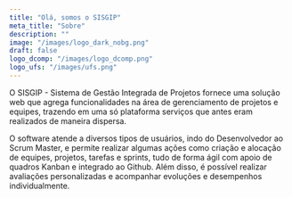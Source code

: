 ```yaml
---
title: "Olá, somos o SISGIP"
meta_title: "Sobre"
description: ""
image: "/images/logo_dark_nobg.png"
draft: false
logo_dcomp: "/images/logo_dcomp.png"
logo_ufs: "/images/ufs.png"
---
```


O SISGIP - Sistema de Gestão Integrada de Projetos fornece uma solução web que agrega funcionalidades na área de gerenciamento de projetos e equipes, trazendo em uma só plataforma serviços que antes eram realizados de maneira dispersa.

O software atende a diversos tipos de usuários, indo do Desenvolvedor ao Scrum Master, e permite realizar algumas ações como criação e alocação de equipes, projetos, tarefas e sprints, tudo de forma ágil com apoio de quadros Kanban e integrado ao Github. Além disso, é possível realizar avaliações personalizadas e acompanhar evoluções e desempenhos individualmente.

<!-- <svg version="1.1" viewBox="0 0 646.67 301.33" xmlns="http://www.w3.org/2000/svg">
<g transform="matrix(1.3333 0 0 -1.3333 0 301.33)">
<g transform="scale(.1)">
<g transform="scale(10)">
<text transform="matrix(1 0 0 -1 .20273 6.6941)" fill="#00388c" font-family="'DejaVu Sans'" font-size="27.375px" xml:space="preserve"><tspan x="0 21.078751 37.914375 55.297501 72.078377 83.329498 94.060501 110.84138 137.50462 154.34026 171.77809 182.50909 199.26259 207.96785 225.35097 242.1866 250.89185 269.9996 286.75308 313.41635 330.79947 348.23718 358.96817 375.74905 390.8053 407.66821 424.42169 433.64709 453.68558 468.98807" y="0">Departamento de Computação/UFS</tspan></text>
</g>
<path d="m4162.8 1421.2c20.86 0 41.56 2.11 62.07 6.32 20.55 4.26 38.95 11.76 55.24 22.5 16.29 10.75 29.49 25.39 39.57 43.99 10.11 18.55 15.15 42.19 15.15 70.86 0 41.05-15 74.76-44.96 101.17-29.96 26.37-72.97 39.57-129.02 39.57h-165.16v-284.41zm-219.92-374.38v711.56h217.97c35.86 0 67.77-4.88 95.78-14.65 28.05-9.76 51.8-23.32 71.37-40.58 19.53-17.27 34.37-37.77 44.45-61.56 10.12-23.79 15.16-49.38 15.16-76.72 0-35.2-6.18-65.16-18.56-89.92-12.38-24.77-29.02-45.12-49.84-61.1-20.86-15.97-44.81-27.54-71.84-34.69-27.07-7.18-54.92-10.78-83.59-10.78h-168.09v-321.56z" fill="#00388c" fill-rule="evenodd"/>
<path d="m3357.5 1449.5 350.86 332.34v-735.04h-52.77v614.81l-298.09-294.18-293.24 290.27v-610.9h-52.78v735.04z" fill="#00388c" fill-rule="evenodd"/>
<path d="m2796.4 1403.6c0 43.67-8.44 85.04-25.4 124.14-16.95 39.1-40.23 73.32-69.88 102.62-29.65 29.33-64.53 52.46-104.57 69.41-40.08 16.91-83.59 25.39-130.51 25.39-41.05 0-81.13-7.66-120.19-22.97-39.1-15.31-73.99-37.15-104.61-65.47-30.63-28.36-55.2-62.38-73.79-102.14-18.55-39.73-27.85-84.07-27.85-132.93 0-41.06 8.16-80.63 24.45-118.75 16.29-38.13 39.06-72.15 68.4-102.15 29.34-29.96 64.18-53.91 104.57-71.84 40.43-17.89 85.04-26.87 133.91-26.87 41.05 0 81.13 7.65 120.23 22.96 39.1 15.32 73.79 37.15 104.1 65.51 30.28 28.32 54.73 62.23 73.28 101.64 18.6 39.42 27.86 83.25 27.86 131.45zm-709.57-2.93c0 55.39 10.58 106.21 31.75 152.5 21.17 46.25 49.38 85.98 84.53 119.22 35.2 33.24 75.59 59.14 121.22 77.69 45.62 18.6 92.85 27.85 141.71 27.85 55.39 0 106.53-10.23 153.44-30.78 46.95-20.5 87.5-47.89 121.72-82.11 34.18-34.18 60.74-73.59 79.65-118.24 18.9-44.65 28.32-91.4 28.32-140.27 0-56.02-10.59-107.19-31.76-153.44s-49.18-86.01-84.06-119.26c-34.85-33.2-74.92-58.94-120.2-77.18-45.27-18.25-92.38-27.39-141.25-27.39-56.01 0-107.5 10.28-154.41 30.78-46.92 20.55-87.46 47.89-121.68 82.11s-60.94 73.64-80.16 118.28c-19.22 44.61-28.82 91.37-28.82 140.24z" fill="#00388c" fill-rule="evenodd"/>
<path d="m448.28 2250.1c124.57 0 239.73-28.28 345.43-84.8 105.7-56.57 197.11-131.14 274.14-223.75 77.03-92.62 137.27-197.93 180.7-315.94 43.44-118.01 65.16-239.3 65.16-363.87s-21.72-236.4-65.16-335.58c-43.43-99.184-103.67-183.17-180.7-252-77.03-68.863-168.44-121.72-274.14-158.59-105.7-36.879-220.86-55.308-345.43-55.308h-447.46v1789.8z" fill="#00388c" fill-rule="evenodd"/>
<path d="m448.28 2250.1c124.57 0 239.73-28.28 345.43-84.8 105.7-56.56 197.11-131.13 274.14-223.75s137.27-197.93 180.7-315.94c43.44-118.01 65.16-239.3 65.16-363.87s-21.72-236.4-65.16-335.58c-43.43-99.18-103.67-183.17-180.7-251.99-77.03-68.871-168.44-121.72-274.14-158.6-105.7-36.871-220.86-55.308-345.43-55.308h-447.46v1789.8z" fill="none" stroke="#00388c" stroke-width="1.62"/>
<path d="m2104.7 931.32-45.86-37.148 44.8-60.742 50.59 42.851z" fill="#00388c" fill-rule="evenodd"/>
<path d="m2197.6 925.07-43.48-50.511 47.66-56.559 48.86 54.059z" fill="#00388c" fill-rule="evenodd"/>
<path d="m2022.1 1172.8-36.02-43.91 53.87-51.6 39.14 59.8z" fill="#00388c" fill-rule="evenodd"/>
<path d="m2125.5 1904.1-50.35-48.52 30.93-35.35 55.94 38.08z" fill="#00388c" fill-rule="evenodd"/>
<path d="m1918.5 1651 30.19-43.83 60.2 44.3c-11.6 15.31-23.36 30.04-35.55 44.8z" fill="#00388c" fill-rule="evenodd"/>
<path d="m1994.7 2157.2-39.26-74.06 51.17-28.09 43.67 69.22z" fill="#00388c" fill-rule="evenodd"/>
<path d="m2157.8 2035.1-43.16-54.8 42.38-44.07 51.37 46.41z" fill="#00388c" fill-rule="evenodd"/>
<path d="m2107.8 1813.9-61.01-45.94 38.67-53.79 60.74 41.18z" fill="#00388c" fill-rule="evenodd"/>
<path d="m1754.4 2079.4 54.42-3.79 49.02 144.65-64.57 20z" fill="#00388c" fill-rule="evenodd"/>
<path d="m1855.7 2113.6-28.08-70.59 43.04-18.4 36.14 62.5z" fill="#00388c" fill-rule="evenodd"/>
<path d="m1987.4 1927-38.55-58.56 44.8-31.17 47.03 47.42z" fill="#00388c" fill-rule="evenodd"/>
<path d="m2105.8 800.58-51.13-34.797 85.31-115.71 60.82 49.18z" fill="#00388c" fill-rule="evenodd"/>
<path d="m2045 760.5-42.7-23.32 66.84-136.68 60.78 41.68z" fill="#00388c" fill-rule="evenodd"/>
<path d="m2015.1 947.53-37.89-25.152 37.85-65.117 45.08 33.75z" fill="#00388c" fill-rule="evenodd"/>
<path d="m1947.9 613.16-51.52-20 17.3-76.719 67.66 29.688z" fill="#00388c" fill-rule="evenodd"/>
<path d="m2141.1 1076.7-52.77-53.98 69.53-82.03 66.25 71.76z" fill="#00388c" fill-rule="evenodd"/>
<path d="m1777.6 688-49.57-12.621 11.91-66.32 53.24 11.171z" fill="#00388c" fill-rule="evenodd"/>
<path d="m1726.2 912.42-38.05-8.524 9.34-81.328 48.52 8.602z" fill="#00388c" fill-rule="evenodd"/>
<path d="m1832.3 1808.1-22.69-46.09 26.44-16.22 30.75 42z" fill="#00388c" fill-rule="evenodd"/>
<path d="m1444.7 1098.3-40.04-47.78 49.06-41.56 39.1 53.09z" fill="#00388c" fill-rule="evenodd"/>
<path d="m1814.7 924.1-37.23-14.18 23.01-89.774 45.82 23.282z" fill="#00388c" fill-rule="evenodd"/>
<path d="m1833.6 566.95-56.71-15.508 17.14-73.871 63.25 18.828z" fill="#00388c" fill-rule="evenodd"/>
<path d="m1730.4 567.38-58.59-5.629-4.61-100.86 76.56 2.781z" fill="#00388c" fill-rule="evenodd"/>
<path d="m1699.1 772.14-51.4-6.25 0.39-69.84 54.76 6.051z" fill="#00388c" fill-rule="evenodd"/>
<path d="m1116.4 1796.9 45.89 37.15-44.84 60.78-50.55-42.89z" fill="#fff" fill-rule="evenodd"/>
<path d="m940.27 1608.3 33.64 62.65-118.91 83.24c-17.379-29.41-28.52-59.41-43.281-90z" fill="#fff" fill-rule="evenodd"/>
<path d="m976.45 1841.7 46.831 53.01-49.999 61.25-53.402-62.81z" fill="#fff" fill-rule="evenodd"/>
<path d="m1100 1597.3 36.02 43.9-53.87 51.61-39.14-59.85z" fill="#fff" fill-rule="evenodd"/>
<path d="m1255.1 1572.6 31.99 39.77-86.56 64.21c-9.73-15.62-17.7-30.03-25.67-46.4z" fill="#fff" fill-rule="evenodd"/>
<path d="m887.54 1485.5 24.301 65.39-118.72 47.89c-5.93-27.54-15.152-54.57-20.23-82.26z" fill="#fff" fill-rule="evenodd"/>
<path d="m837.3 1366.2 6.719 66.6-69.879 14.26c-2.11-23.52-11.25-47-12.071-70.59z" fill="#fff" fill-rule="evenodd"/>
<path d="m1013.3 1503 28.24 55.7-63.161 31.22-28.199-59.97z" fill="#fff" fill-rule="evenodd"/>
<path d="m886.6 1107-11.211 50.08-75.27-15.08c3.981-18.05 8.238-35 13.469-52.54z" fill="#fff" fill-rule="evenodd"/>
<path d="m960.66 1172.5-8.359 61.18-88.942-6.72 11.172-70.67z" fill="#fff" fill-rule="evenodd"/>
<path d="m863.12 1226.6-6.871 73.72-90.309 6.83c2.457-29.88 5.539-58.75 9.289-88.55z" fill="#fff" fill-rule="evenodd"/>
<path d="m1024 1237.7-6.52 57.73-71.519 1.84 4.84-67.5z" fill="#fff" fill-rule="evenodd"/>
<path d="m1042 1081.6-17.07 58.71-211.87-50.36c9.18-25.39 18.859-50.66 29.41-75.74z" fill="#fff" fill-rule="evenodd"/>
<path d="m1294.6 1640.1 20.94 19.96-53.05 65.78c-9.92-9.41-19.53-19.18-28.95-29.41z" fill="#00388c" fill-rule="evenodd"/>
<path d="m1100.1 810.58 50.35 48.551-30.9 35.32-55.94-38.09z" fill="#fff" fill-rule="evenodd"/>
<path d="m1326.7 1082.8-26.72 39.76-61.95-34.76 29.29-41.06z" fill="#fff" fill-rule="evenodd"/>
<path d="m958.87 938.7-22.031 48.481-67.07-32.969c8.75-17.109 17.691-33.711 27.109-50.391z" fill="#fff" fill-rule="evenodd"/>
<path d="m958.87 938.71-22.031 48.473-67.07-32.973c8.75-17.098 17.691-33.707 27.109-50.387z" fill="none" stroke="#00388c" stroke-width="1.62"/>
<path d="m1207 1070.4-18.2 38.91-62.42-21.05 21.99-50.43z" fill="#fff" fill-rule="evenodd"/>
<path d="m1230.9 557.49 39.26 74.114-51.22 28.039-43.67-69.18z" fill="#00388c" fill-rule="evenodd"/>
<path d="m1024.5 842.14-40.228 54.808-59.731-44.379 46.559-59.179z" fill="#fff" fill-rule="evenodd"/>
<path d="m1067.8 679.6 43.13 54.808-42.35 44.102-51.4-46.453z" fill="#fff" fill-rule="evenodd"/>
<path d="m970.27 1716 38.21 59.65-51.839 40.31-41.911-54.26z" fill="#fff" fill-rule="evenodd"/>
<path d="m1363.1 587.57 28.08 70.551-43.05 18.399-36.13-62.5z" fill="#00388c" fill-rule="evenodd"/>
<path d="m1238.2 793.55 38.52 52.769-44.77 31.129-37.34-47.379z" fill="#00388c" fill-rule="evenodd"/>
<path d="m992.77 1586 30.82 54.06-51.641 31.64-32.301-62.85z" fill="#fff" fill-rule="evenodd"/>
<path d="m1125.3 1918.6 51.1 34.76-85.28 115.71-60.86-49.18z" fill="#00388c" fill-rule="evenodd"/>
<path d="m1180.6 1954.2 42.69 23.36-66.79 136.68-60.83-41.72z" fill="#00388c" fill-rule="evenodd"/>
<path d="m1210.6 1767.1 37.85 25.16-37.85 65.12-45.04-33.75z" fill="#00388c" fill-rule="evenodd"/>
<path d="m1305.8 1806 47.97 21.88-32.19 77.42-52.11-21.76z" fill="#00388c" fill-rule="evenodd"/>
<path d="m1228.5 1974.9 55.43 21.99-24.77 66.33-59.61-26.53z" fill="#00388c" fill-rule="evenodd"/>
<path d="m1228.5 1974.9 55.43 21.99-24.77 66.33-59.61-26.53z" fill="none" stroke="#00388c" stroke-width="1.62"/>
<path d="m1281 2088 51.57 19.96-17.35 85.9-67.65-28.67z" fill="#00388c" fill-rule="evenodd"/>
<path d="m1349.4 1698.6 33.05 18.9-30.74 64.22-39.73-24.41z" fill="#00388c" fill-rule="evenodd"/>
<path d="m1094.1 1718.2 36.88 37.73-48.56 57.31-46.29-50.12z" fill="#fff" fill-rule="evenodd"/>
<path d="m1492.6 1843 38.04 8.52-9.37 81.33-48.48-8.6z" fill="#00388c" fill-rule="evenodd"/>
<path d="m1484.7 1651.3 44.37 26.1-33.71 98.43-61.37-29.29z" fill="#00388c" fill-rule="evenodd"/>
<path d="m1366.1 904.1 60.82 83.82-33.24 22.968-70.82-71.91z" fill="#00388c" fill-rule="evenodd"/>
<path d="m1436.8 840.27 31.25 83.429-22.89 13.172-52.15-77.582z" fill="#00388c" fill-rule="evenodd"/>
<path d="m1436.8 840.27 31.25 83.437-22.89 13.16-52.15-77.578z" fill="none" stroke="#00388c" stroke-width="1.62"/>
<path d="m1484.6 949.92 27.19 67.648-19.42 9.88-43.47-53.47z" fill="#00388c" fill-rule="evenodd"/>
<path d="m1329 1957.6 56.72 15.47-17.15 73.87-63.24-18.83z" fill="#00388c" fill-rule="evenodd"/>
<path d="m1410.9 1790.6 37.26 14.18-23.04 89.73-45.78-23.25z" fill="#00388c" fill-rule="evenodd"/>
<path d="m1344 742.88 26.18 80.551-22.58 13.629-47.97-68.86z" fill="#00388c" fill-rule="evenodd"/>
<path d="m1523.4 2102 53.2 1.44-2.69 151.8-68.29-8.83z" fill="#00388c" fill-rule="evenodd"/>
<path d="m1611.2 1702 34.53 6.09-1.64 75.9-50.31-8.09z" fill="#00388c" fill-rule="evenodd"/>
<path d="m1671 2054.2 58.71-6.13 11.21 74.65-66.06 5.39z" fill="#00388c" fill-rule="evenodd"/>
<path d="m1419.4 2058 68.05 20.59-21.91 164.73c-33.05-8.52-79.11-21.88-111.18-33.05z" fill="#00388c" fill-rule="evenodd"/>
<path d="m1648.4 2158.2 66.48 5 6.25 89.72-76.17 0.16z" fill="#00388c" fill-rule="evenodd"/>
<path d="m1566.6 1808.8 39.81 5.12-0.83 92.07-50.35-11.88z" fill="#00388c" fill-rule="evenodd"/>
<path d="m1524.6 1971.2 56.52 5.63-1.68 74.57-69.96-14.65z" fill="#00388c" fill-rule="evenodd"/>
<path d="m1619.7 1886.4 50.9-3.16 2.5 107.73c-18.4-1.09-34.77-2.89-52.74-5.82z" fill="#00388c" fill-rule="evenodd"/>
<path d="m1396.7 1931.9 59.34 19.45-22.62 66.68-62.35-22.46z" fill="#00388c" fill-rule="evenodd"/>
<path d="m1705.4 1710.4 28.83-2.69 14.8 83.16c-13.63 1.33-27.3 2.19-41.21 2.58z" fill="#00388c" fill-rule="evenodd"/>
<path d="m968.79 1380.6 69.921-1.25 3.13 46.83-66.488 12.62z" fill="#fff" fill-rule="evenodd"/>
<path d="m1333.6 1414.5 13.68 55.23-59.3 23.67-17.77-73.16z" fill="#fff" fill-rule="evenodd"/>
<path d="m1228 1488.9 14.65 40.39-59.07 29.22-20.07-51.21z" fill="#fff" fill-rule="evenodd"/>
<path d="m853.36 1310.8 69.301 8.29 1.168 61.13-69.18 3.44z" fill="#fff" fill-rule="evenodd"/>
<path d="m1045.1 1432 75.62-10.67 10.63 65.39-72.03 13.83z" fill="#fff" fill-rule="evenodd"/>
<path d="m1110.8 1002.5-29.49 40.43-130.24-44.33 35.937-70.711z" fill="#fff" fill-rule="evenodd"/>
<path d="m1054.5 1271 64.53 10.12-9.68 53.67-59.93-7.15z" fill="#fff" fill-rule="evenodd"/>
<path d="m1716.3 1865.2 44.53-8.95 19.14 119.14-55.74 7.97z" fill="#00388c" fill-rule="evenodd"/>
<path d="m1817.7 1939.6 49.42-18.43 31.95 77.54-52.26 21.44z" fill="#00388c" fill-rule="evenodd"/>
<path d="m1875.3 2117 54.77-23.6 40.23 81.14-67.89 28z" fill="#00388c" fill-rule="evenodd"/>
<path d="m1774.6 1819.3 34.84-15.27 33.29 62.93-43.29 17.38z" fill="#00388c" fill-rule="evenodd"/>
<path d="m2046.3 2038.9 44.02-26.13 38.44 55.35-45.59 34.41z" fill="#00388c" fill-rule="evenodd"/>
<path d="m1975.9 1786.5 32.93-28.6 69.18 58.99-30.67 39.84z" fill="#00388c" fill-rule="evenodd"/>
<path d="m1864.1 1761.1 38.95-25.2 40.5 57.07-42.85 27.03z" fill="#00388c" fill-rule="evenodd"/>
<path d="m1934.5 1969.4 51.06-29.1 40.07 64.33-58.04 36.06z" fill="#00388c" fill-rule="evenodd"/>
<path d="m1881.2 1854.4 36.37-16.25 47.15 79.73-48.83 29.53z" fill="#00388c" fill-rule="evenodd"/>
<path d="m2029.7 1923.8 32.15-34.72 53.35 53.82-53.75 41.14z" fill="#00388c" fill-rule="evenodd"/>
<path d="m1938.5 1714 21.56-17.31 27.65 40.04-26.32 14.53z" fill="#00388c" fill-rule="evenodd"/>
<path d="m1660 654.84 58.71 6.09 11.21-74.649-66.05-5.39z" fill="#00388c" fill-rule="evenodd"/>
<path d="m1408.5 630.74 68.04-20.59-25.27-142.93c-33.09 8.519-62.19 21.883-94.26 33.09z" fill="#00388c" fill-rule="evenodd"/>
<path d="m1558 652.53 66.48-5 6.25-73.711-72.77 3.711z" fill="#00388c" fill-rule="evenodd"/>
<path d="m1519.6 779.45 50.66-13.398-1.64-74.571-70 14.649z" fill="#00388c" fill-rule="evenodd"/>
<path d="m1591.7 903.55 42.97-5.551-8.09-106.6c-17.93 4.223-33.75 1.024-50.98 6.911z" fill="#00388c" fill-rule="evenodd"/>
<path d="m1282.4 734.56 33.75-15.457-26.68-62.704c-12.61 8.133-24.06 17.032-36.36 25.551z" fill="#00388c" fill-rule="evenodd"/>
<path d="m1164.5 749.56 51.84-42.34-39.38-59.489c-18.12 15.149-35.62 30.782-52.93 46.911z" fill="#00388c" fill-rule="evenodd"/>
<path d="m1164.5 749.57 51.84-42.351-39.38-59.489c-18.12 15.157-35.62 30.778-52.93 46.907z" fill="none" stroke="#00388c" stroke-width="1.62"/>
<path d="m1385.8 777.14 59.34-19.493-22.66-66.679-62.34 22.5z" fill="#00388c" fill-rule="evenodd"/>
<path d="m1359.1 1216.7 18.44-36.95-77.54-57.15-29.18 45.47z" fill="#fff" fill-rule="evenodd"/>
<path d="m1240.9 997.61 36.17-37.66-84.3-84.879-44.29 43.399z" fill="#fff" fill-rule="evenodd"/>
<path d="m1401.3 1144.2 21.8-24.41-57.19-70.74-39.18 33.79z" fill="#00388c" fill-rule="evenodd"/>
<path d="m1217.1 1220.1 14.65-40.39-59.1-29.22-20.04 51.25z" fill="#fff" fill-rule="evenodd"/>
<path d="m1512.7 555.31 69.18-15.2-11.61-78.711-68 8.75z" fill="#00388c" fill-rule="evenodd"/>
<path d="m1429.9 703.94 60.04-16.492-14.18-58.859-67.3 21.64z" fill="#00388c" fill-rule="evenodd"/>
<path d="m1429.9 703.94 60.04-16.481-14.18-58.867-67.3 21.64z" fill="none" stroke="#00388c" stroke-width="1.62"/>
<path d="m1806.8 769.45 49.41 18.43 31.95-77.5-52.26-21.438z" fill="#00388c" fill-rule="evenodd"/>
<path d="m1814 649.68 54.77 23.601 29.37-64.422-60.93-23.359z" fill="#00388c" fill-rule="evenodd"/>
<path d="m1853.2 947.96 38.95 25.16 40.55-57.07-42.89-27.031z" fill="#00388c" fill-rule="evenodd"/>
<path d="m1930.4 678.59 51.06 29.101 40.07-64.339-58.04-31.403z" fill="#00388c" fill-rule="evenodd"/>
<path d="m1870.4 854.64 36.37 16.289 56.83-79.758-52.73-29.543z" fill="#00388c" fill-rule="evenodd"/>
<path d="m1926.4 992.92 20.46 11.718 20.79-26.331-24.65-17.219z" fill="#00388c" fill-rule="evenodd"/>
<path d="m1151.9 1333.1 69.96-1.17 3.04 46.87-66.52 12.5z" fill="#fff" fill-rule="evenodd"/>
<path d="m1518 943.12 30.12-6.41-15.71-75.391-47.15 22.852z" fill="#00388c" fill-rule="evenodd"/>
<path d="m1369.8 1524.1 36.57 56.48-81.8 65.55-46.21-66.88z" fill="#00388c" fill-rule="evenodd"/>
<path d="m1329 1314 13.78-40.94-58.55-24.69-13.95 58.32z" fill="#fff" fill-rule="evenodd"/>
<path d="m1709.4 1011.6-64.93 0.7-14.37-76.6 85.9-0.551z" fill="#00388c" fill-rule="evenodd"/>
<path d="m1796.4 1684.3 27.73-15.12 33.75 55.59-40.04 18.63z" fill="#00388c" fill-rule="evenodd"/>
<path d="m1271.9 1343.2 58.29 8.55-0.86 37.11-56.76 2.85z" fill="#fff" fill-rule="evenodd"/>
<path d="m1540.4 1037-22.27-58.212 59.93-23.316 19.68 62.928z" fill="#00388c" fill-rule="evenodd"/>
<path d="m1807.5 1037.3 27.07-52.269 58.09 29.569-32.31 49.73z" fill="#00388c" fill-rule="evenodd"/>
<path d="m1847.9 1662.9 38.95-27.14 44.41 59.02-46.76 30.9z" fill="#00388c" fill-rule="evenodd"/>
<path d="m1916.7 1106.6-40.9-30.55 52.03-64.96c20.2 13.83 30.74 24.14 49.65 39.53z" fill="#00388c" fill-rule="evenodd"/>
<path d="m1778.3 1026.4-37.23-10.31 11.37-91.681 57.46 17.422z" fill="#00388c" fill-rule="evenodd"/>
<path d="m2201.1 1872.5 40.24-54.76 59.72 44.33-46.52 59.22z" fill="#00388c" fill-rule="evenodd"/>
<path d="m2249.2 873-46.88-52.969 50.04-61.25 49.46 62.821z" fill="#00388c" fill-rule="evenodd"/>
<path d="m2313.4 935.97-38.21-59.61 51.84-40.308 41.95 54.258z" fill="#00388c" fill-rule="evenodd"/>
<path d="m1333.6 1414.5 13.68 55.23-59.3 23.67 13.95-76.01z" fill="#00388c" fill-rule="evenodd"/>
<path d="m1310.6 1348.7 20.82 3.05-0.86 37.11-24.22 1.21z" fill="#00388c" fill-rule="evenodd"/>
<path d="m1330.1 1314 13.83-42.11-29.81-11.17-1.17 51.13z" fill="#00388c" fill-rule="evenodd"/>
<path d="m1360.2 1217.9 18.48-36.95-74.06-54.57 6.95 64.73z" fill="#00388c" fill-rule="evenodd"/>
<path d="m1326.7 1082.8-23.24 34.57-10.32-54.97z" fill="#00388c" fill-rule="evenodd"/>
<path d="m1151.9 1825.6 10.43 8.44-46.01 60.78-7.5-6.37z" fill="#00388c" fill-rule="evenodd"/>
<path d="m1262.7 1582.1 24.38 30.32-47.81 35.46z" fill="#00388c" fill-rule="evenodd"/>
<path d="m1266.8 970.66 10.27-10.711-24.96-25.148z" fill="#00388c" fill-rule="evenodd"/>
<path d="m1210 849.6-15.39-19.532 2.5-2.109z" fill="#fff" fill-rule="evenodd"/>
</g>
</g>
</svg> -->
